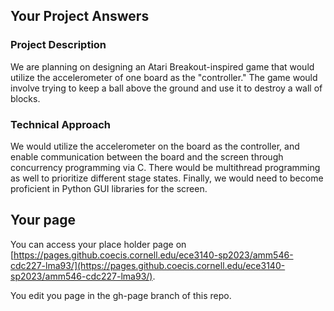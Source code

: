 ## Your Project Answers

### Project Description

We are planning on designing an Atari Breakout-inspired game that would utilize the accelerometer of one board as the "controller." The game would involve trying to keep a ball above the ground and use it to destroy a wall of blocks.
### Technical Approach

We would utilize the accelerometer on the board as the controller, and enable communication between the board and the screen through concurrency programming via C. There would be multithread programming as well to prioritize different stage states. Finally, we would need to become proficient in Python GUI libraries for the screen.
## Your page
You can access your place holder page on [https://pages.github.coecis.cornell.edu/ece3140-sp2023/amm546-cdc227-lma93/](https://pages.github.coecis.cornell.edu/ece3140-sp2023/amm546-cdc227-lma93/).

You edit you page in the gh-page branch of this repo.